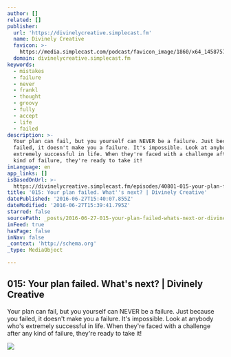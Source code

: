 ```yaml
---
author: []
related: []
publisher:
  url: 'https://divinelycreative.simplecast.fm'
  name: Divinely Creative
  favicon: >-
    https://media.simplecast.com/podcast/favicon_image/1860/x64_1458757070-favicon.png
  domain: divinelycreative.simplecast.fm
keywords:
  - mistakes
  - failure
  - never
  - frankl
  - thought
  - groovy
  - fully
  - accept
  - life
  - failed
description: >-
  Your plan can fail, but you yourself can NEVER be a failure. Just because you
  failed, it doesn't make you a failure. It's impossible. Look at anybody who's
  extremely successful in life. When they're faced with a challenge after any
  kind of failure, they're ready to take it!
inLanguage: en
app_links: []
isBasedOnUrl: >-
  https://divinelycreative.simplecast.fm/episodes/40801-015-your-plan-failed-what-s-next
title: '015: Your plan failed. What''s next? | Divinely Creative'
datePublished: '2016-06-27T15:40:07.855Z'
dateModified: '2016-06-27T15:39:41.795Z'
starred: false
sourcePath: _posts/2016-06-27-015-your-plan-failed-whats-next-or-divinely-creative.md
inFeed: true
hasPage: false
inNav: false
_context: 'http://schema.org'
_type: MediaObject

---
```

<article style=""><h1>015: Your plan failed. What's next? | Divinely Creative</h1><p>Your plan can fail, but you yourself can NEVER be a failure. Just because you failed, it doesn't make you a failure. It's impossible. Look at anybody who's extremely successful in life. When they're faced with a challenge after any kind of failure, they're ready to take it!</p><img src="https://media.simplecast.com/podcast/logo_image/1860/divinelyCreativeSkin05.png" /></article>